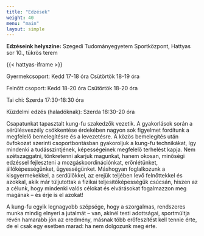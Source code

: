 ```yaml
---
title: "Edzések"
weight: 40
menu: "main"
layout: simple
---
```


**Edzéseink helyszíne:**
Szegedi Tudományegyetem Sportközpont, Hattyas sor 10., tükrös terem

{{< hattyas-iframe >}}

Gyermekcsoport:
Kedd 17-18 óra
Csütörtök 18-19 óra

Felnőtt csoport:
Kedd 18-20 óra
Csütörtök 18-20 óra

Tai chi:
Szerda 17:30-18:30 óra

Küzdelmi edzés (haladóknak):
Szerda 18:30-20 óra

Csapatunkat tapasztalt kung-fu szakedzők vezetik. A gyakorlások során a sérülésveszély csökkentése érdekében nagyon sok figyelmet fordítunk a megfelelő bemelegítésre és a levezetésre. A közös bemelegítés után övfokozat szerinti csoportbontásban gyakoroljuk a kung-fu technikákat, így mindenki a tudásszintjének, képességeinek megfelelő terhelést kapja. Nem szétszaggatni, tönkretenni akarjuk magunkat, hanem okosan, minőségi edzéssel fejleszteni a mozgáskoordinációnkat, erőnlétünket, állóképességünket, ügyességünket. Máshogyan foglalkozunk a kisgyermekekkel, a serdülőkkel, az erejük teljében levő felnőttekkel és azokkal, akik már túljutottak a fizikai teljesítőképességük csúcsán, hiszen az a célunk, hogy mindenki valós célokat és elvárásokat fogalmazzon meg magának – és érje is el azokat!

A kung-fu egyik legnagyobb szépsége, hogy a szorgalmas, rendszeres munka mindig elnyeri a jutalmát – van, akinél testi adottságai, sportmúltja révén hamarabb jön az eredmény, másnak több erőfeszítést kell tennie érte, de el csak egy esetben marad: ha nem dolgozunk meg érte.
